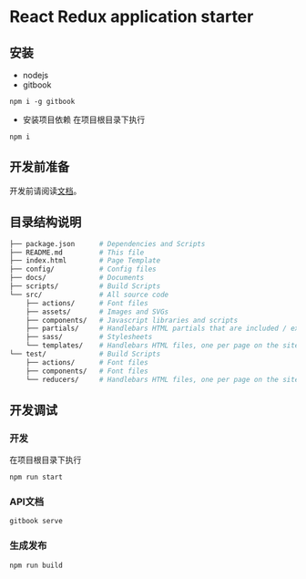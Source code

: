 # React Redux application starter

## 安装
* nodejs
* gitbook
```blash
npm i -g gitbook
```
* 安装项目依赖
在项目根目录下执行
```blash
npm i
```

## 开发前准备
开发前请阅读[文档](https://hsuehic.gitbooks.io/react-rudex-starter/content/)。

## 目录结构说明

```bash
├── package.json      # Dependencies and Scripts
├── README.md         # This file
├── index.html        # Page Template
├── config/           # Config files
├── docs/             # Documents
├── scripts/          # Build Scripts
└── src/              # All source code
    ├── actions/      # Font files
    ├── assets/       # Images and SVGs
    ├── components/   # Javascript libraries and scripts
    ├── partials/     # Handlebars HTML partials that are included / extended
    ├── sass/         # Stylesheets
    └── templates/    # Handlebars HTML files, one per page on the site. 
└── test/             # Build Scripts
    ├── actions/      # Font files
    ├── components/   # Font files
    └── reducers/     # Handlebars HTML files, one per page on the site.

```

## 开发调试

### 开发
 在项目根目录下执行
  ```blash
  npm run start
  ```

### API文档
  ```blash
  gitbook serve
  ```

### 生成发布 
```blash
npm run build
```